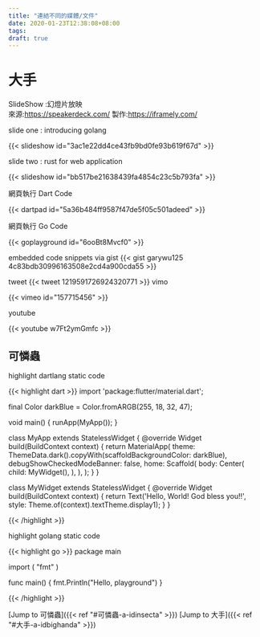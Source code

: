 ```yaml
---
title: "連結不同的媒體/文件"
date: 2020-01-23T12:38:08+08:00
tags: 
draft: true
---
```


<!-- 學習連結 -->
<!-- https://www.w3schools.com/tags/tag_a.asp -->


# 大手 <a id="bighand"></a> 

SlideShow :幻燈片放映   
來源:https://speakerdeck.com/ 製作:https://iframely.com/
  
slide one : introducing golang
  
{{< slideshow id="3ac1e22dd4ce43fb9bd0fe93b619f67d" >}}
  
slide two : rust for web application 

{{< slideshow id="bb517be21638439fa4854c23c5b793fa" >}}

網頁執行 Dart Code
  
{{< dartpad id="5a36b484ff9587f47de5f05c501adeed" >}}
  
網頁執行 Go Code
  
{{< goplayground id="6ooBt8Mvcf0" >}}

<!-- ??? how to make figure responsive -->
<!-- image
{{< figure src="/media/sunshine.jpg" title="Steve Francia">}} -->

embedded code snippets via gist
{{< gist garywu125 4c83bdb30996163508e2cd4a900cda55 >}}

tweet
{{< tweet 1219591726924320771 >}}
vimo 
   
{{< vimeo id="157715456"  >}}
   
youtube
  
{{< youtube w7Ft2ymGmfc >}}
   
## 可憐蟲 <a id="insect"></a>   
highlight dartlang static code 
   
{{< highlight dart >}} 
import 'package:flutter/material.dart';

final Color darkBlue = Color.fromARGB(255, 18, 32, 47);

void main() {
  runApp(MyApp());
}

class MyApp extends StatelessWidget {
  @override
  Widget build(BuildContext context) {
    return MaterialApp(
      theme: ThemeData.dark().copyWith(scaffoldBackgroundColor: darkBlue),
      debugShowCheckedModeBanner: false,
      home: Scaffold(
        body: Center(
          child: MyWidget(),
        ),
      ),
    );
  }
}

class MyWidget extends StatelessWidget {
  @override
  Widget build(BuildContext context) {
    return Text('Hello, World! God bless you!!', style: Theme.of(context).textTheme.display1);
  }
}

{{< /highlight >}}

highlight golang static code 
   
{{< highlight go >}}
package main

import (
	"fmt"
)

func main() {
	fmt.Println("Hello, playground")
}

{{< /highlight >}}

<!-- ref description-a-id<id名稱>a -->
[Jump to 可憐蟲]({{< ref "#可憐蟲-a-idinsecta" >}})
[Jump to 大手]({{< ref "#大手-a-idbighanda" >}})

